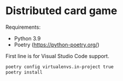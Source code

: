 # Distributed card game

Requirements:

* Python 3.9
* Poetry (https://python-poetry.org/)

First line is for Visual Studio Code support.

```bash
poetry config virtualenvs.in-project true
poetry install
```
